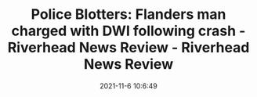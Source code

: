 ---
"title": "Police Blotters: Flanders man charged with DWI following crash - Riverhead News Review - Riverhead News Review"
"date": "2021-11-6 10:6:49"
"feed_name": "GOOGLENEWSDRILLING"
"feed_website": "https://news.google.com/search?q=drilling%2Bincident&hl=en-US&gl=US&ceid=US:en"
"feed_rss": "https://news.google.com/rss/search?q=drilling%2Bincident&hl=en-US&gl=US&ceid=US:en"
"link": "https://riverheadnewsreview.timesreview.com/2021/11/107797/police-blotters-flanders-man-charged-with-dwi-following-crash/"
"source": "{'href': 'https://riverheadnewsreview.timesreview.com', 'title': 'Riverhead News Review'}"
"file": "_posts/2021-1-1-11fbcac865c70c163856d58f7c254ef16c7c01da.md"
"accident": "0"
"drilling": "0"
"dead": "0"
"injured": "0"
"arrested": "0"
"place": "unknown place"
"where": "unknown site"
"causes": "unknown"
"place_uri": "unknown place"
---